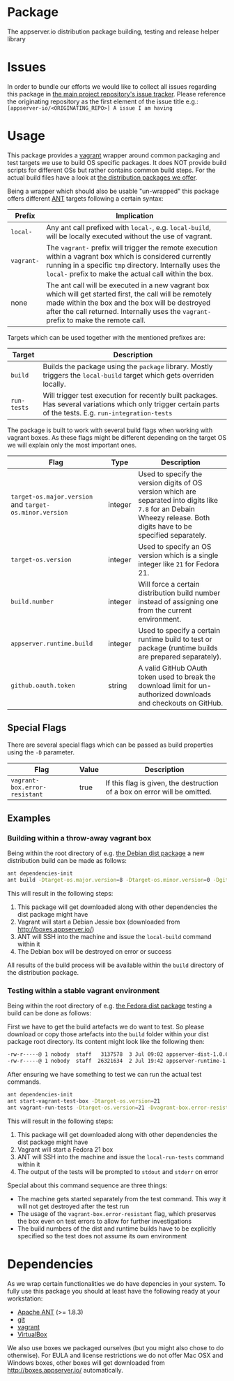 # Package

The appserver.io distribution package building, testing and release helper library

# Issues
In order to bundle our efforts we would like to collect all issues regarding this package in [the main project repository's issue tracker](https://github.com/appserver-io/appserver/issues).
Please reference the originating repository as the first element of the issue title e.g.:
`[appserver-io/<ORIGINATING_REPO>] A issue I am having`

# Usage
This package provides a [vagrant](https://www.vagrantup.com/) wrapper around common packaging and test targets we use to build OS specific packages.
It does NOT provide build scripts for different OSs but rather contains common build steps.
For the actual build files have a look at [the distribution packages we offer](https://github.com/appserver-io-dist/).

Being a wrapper which should also be usable "un-wrapped" this package offers different [ANT](http://ant.apache.org/) targets following a certain syntax:

| Prefix     | Implication                                                                                                   |
| -----------| --------------------------------------------------------------------------------------------------------------|
| `local-`   | Any ant call prefixed with `local-`, e.g. `local-build`, will be locally executed without the use of vagrant. |
| `vagrant-` | The `vagrant-` prefix will trigger the remote execution within a vagrant box which is considered currently running in a specific `tmp` directory. Internally uses the `local-` prefix to make the actual call within the box. |
| none       | The ant call will be executed in a new vagrant box which will get started first, the call will be remotely made within the box and the box will be destroyed after the call returned. Internally uses the `vagrant-` prefix to make the remote call.   |

Targets which can be used together with the mentioned prefixes are:

| Target      | Description                                                                                                            |
| ------------| -----------------------------------------------------------------------------------------------------------------------|
| `build`     | Builds the package using the `package` library. Mostly triggers the `local-build` target which gets overriden locally. |
| `run-tests` | Will trigger test execution for recently built packages. Has several variations which only trigger certain parts of the tests. E.g. `run-integration-tests` |

The package is built to work with several build flags when working with vagrant boxes. As these flags might be different depending on the target OS we will explain only the most important ones.

| Flag                                                       | Type     | Description                                                                                                                                                            |
| -----------------------------------------------------------| ---------| -----------------------------------------------------------------------------------------------------------------------------------------------------------------------|
| `target-os.major.version` and `target-os.minor.version`    | integer  | Used to specify the version digits of OS version which are separated into digits like `7.8` for an Debain Wheezy release. Both digits have to be specified separately. |
| `target-os.version`                                        | integer  | Used to specify an OS version which is a single integer like `21` for Fedora 21.                              |
| `build.number`                                             | integer  | Will force a certain distribution build number instead of assigning one from the current environment.                                  |
| `appserver.runtime.build`                                  | integer  | Used to specify a certain runtime build to test or package (runtime builds are prepared separately).                                  |
| `github.oauth.token`                                       | string   | A valid GitHub OAuth token used to break the download limit for un-authorized downloads and checkouts on GitHub.                                  |

## Special Flags

There are several special flags which can be passed as build properties using the `-D` parameter.

| Flag                              | Value | Description                                                                                                                                              |
| ----------------------------------| ------| ---------------------------------------------------------------------------------------------------------------------------------------------------------|
| `vagrant-box.error-resistant`     | true  | If this flag is given, the destruction of a box on error will be omitted.                                                                                |

## Examples

### Building within a throw-away vagrant box

Being within the root directory of e.g. [the Debian dist package](https://github.com/appserver-io-dist/debian) a new distribution build can be made as follows:

```bash
ant dependencies-init
ant build -Dtarget-os.major.version=8 -Dtarget-os.minor.version=0 -Dgithub.oauth.token=<YOUR_GITHUB_API_TOKEN>
```

This will result in the following steps:

1. This package will get downloaded along with other dependencies the dist package might have
2. Vagrant will start a Debian Jessie box (downloaded from http://boxes.appserver.io/)
3. ANT will SSH into the machine and issue the `local-build` command within it
4. The Debian box will be destroyed on error or success

All results of the build process will be available within the `build` directory of the distribution package.

### Testing within a stable vagrant environment

Being within the root directory of e.g. [the Fedora dist package](https://github.com/appserver-io-dist/fedora) testing a build can be done as follows:

First we have to get the build artefacts we do want to test. So please download or copy those artefacts into the `build` folder within your dist package root directory.
Its content might look like the following then:

```bash
-rw-r-----@ 1 nobody  staff   3137578  3 Jul 09:02 appserver-dist-1.0.6-5.fc21.x86_64.rpm
-rw-r-----@ 1 nobody  staff  26321634  2 Jul 19:42 appserver-runtime-1.0.7-45.fc21.x86_64.rpm
```

After ensuring we have something to test we can run the actual test commands.

```bash
ant dependencies-init
ant start-vagrant-test-box -Dtarget-os.version=21
ant vagrant-run-tests -Dtarget-os.version=21 -Dvagrant-box.error-resistant=true -Dbuild.number=5 -Dappserver.runtime.build=45 -Dgithub.oauth.token=<YOUR_GITHUB_API_TOKEN>
```

This will result in the following steps:

1. This package will get downloaded along with other dependencies the dist package might have
2. Vagrant will start a Fedora 21 box
3. ANT will SSH into the machine and issue the `local-run-tests` command within it
4. The output of the tests will be prompted to `stdout` and `stderr` on error

Special about this command sequence are three things:

- The machine gets started separately from the test command. This way it will not get destroyed after the test run
- The usage of the `vagrant-box.error-resistant` flag, which preserves the box even on test errors to allow for further investigations
- The build numbers of the dist and runtime builds have to be explicitly specified so the test does not assume its own environment

# Dependencies

As we wrap certain functionalities we do have depencies in your system.
To fully use this package you should at least have the following ready at your workstation:

- [Apache ANT](http://ant.apache.org/) (>= 1.8.3)
- [git](http://git-scm.com/)
- [vagrant](https://www.vagrantup.com/)
- [VirtualBox](https://www.virtualbox.org/)

We also use boxes we packaged ourselves (but you might also chose to do otherwise). For EULA and license restrictions we do not offer Mac OSX and Windows boxes, other boxes will get downloaded from http://boxes.appserver.io/ automatically.
